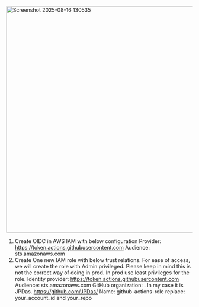 
<img width="1016" height="612" alt="Screenshot 2025-08-16 130535" src="https://github.com/user-attachments/assets/8bbb1796-6968-4a98-9f52-5050db299c2e" />


1. Create OIDC in AWS IAM with below configuration 
  Provider: https://token.actions.githubusercontent.com
  Audience: sts.amazonaws.com
2. Create One new IAM role with below trust relations. For ease of access, we will create the role with Admin privileged. 
    Please keep in mind this is not  the correct way of doing in prod. In prod use least privileges for the role.
  Identity provider: https://token.actions.githubusercontent.com
  Audience: sts.amazonaws.com
  GitHub organization: <your organization>. In my case it is JPDas. https://github.com/JPDas/
  Name: github-actions-role
  replace: your_account_id and your_repo
